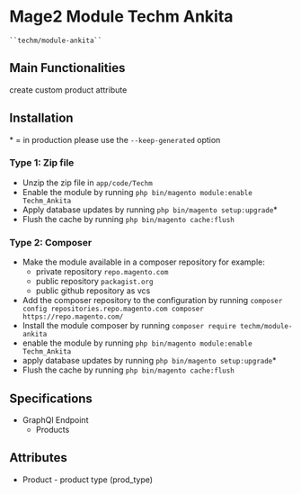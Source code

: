 # Mage2 Module Techm Ankita

    ``techm/module-ankita``

## Main Functionalities
create custom product attribute

## Installation
\* = in production please use the `--keep-generated` option

### Type 1: Zip file

 - Unzip the zip file in `app/code/Techm`
 - Enable the module by running `php bin/magento module:enable Techm_Ankita`
 - Apply database updates by running `php bin/magento setup:upgrade`\*
 - Flush the cache by running `php bin/magento cache:flush`

### Type 2: Composer

 - Make the module available in a composer repository for example:
    - private repository `repo.magento.com`
    - public repository `packagist.org`
    - public github repository as vcs
 - Add the composer repository to the configuration by running `composer config repositories.repo.magento.com composer https://repo.magento.com/`
 - Install the module composer by running `composer require techm/module-ankita`
 - enable the module by running `php bin/magento module:enable Techm_Ankita`
 - apply database updates by running `php bin/magento setup:upgrade`\*
 - Flush the cache by running `php bin/magento cache:flush`


## Specifications

 - GraphQl Endpoint
	- Products


## Attributes

 - Product - product type (prod_type)

